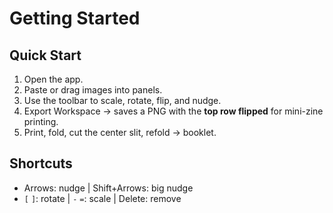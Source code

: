 # Getting Started

## Quick Start
1. Open the app.
2. Paste or drag images into panels.
3. Use the toolbar to scale, rotate, flip, and nudge.
4. Export Workspace → saves a PNG with the **top row flipped** for mini-zine printing.
5. Print, fold, cut the center slit, refold → booklet.

## Shortcuts
- Arrows: nudge  |  Shift+Arrows: big nudge
- `[` `]`: rotate  |  `-` `=`: scale  |  Delete: remove
